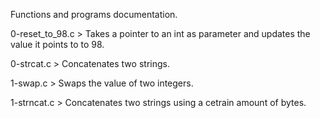 Functions and programs documentation.

0-reset_to_98.c > Takes a pointer to an int as parameter and updates the value it points to to 98.

0-strcat.c > Concatenates two strings.

1-swap.c > Swaps the value of two integers.

1-strncat.c > Concatenates two strings using a cetrain amount of bytes.
